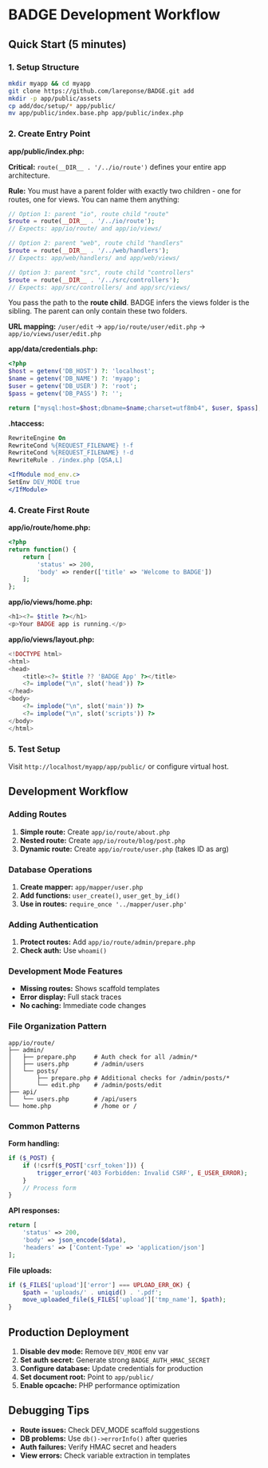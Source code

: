 # BADGE Development Workflow

## Quick Start (5 minutes)

### 1. Setup Structure
```bash
mkdir myapp && cd myapp
git clone https://github.com/lareponse/BADGE.git add
mkdir -p app/public/assets
cp add/doc/setup/* app/public/
mv app/public/index.base.php app/public/index.php
```

### 2. Create Entry Point
**app/public/index.php:**

**Critical:** `route(__DIR__ . '/../io/route')` defines your entire app architecture.

**Rule:** You must have a parent folder with exactly two children - one for routes, one for views. You can name them anything:

```php
// Option 1: parent "io", route child "route"
$route = route(__DIR__ . '/../io/route');
// Expects: app/io/route/ and app/io/views/

// Option 2: parent "web", route child "handlers"  
$route = route(__DIR__ . '/../web/handlers');
// Expects: app/web/handlers/ and app/web/views/

// Option 3: parent "src", route child "controllers"
$route = route(__DIR__ . '/../src/controllers');
// Expects: app/src/controllers/ and app/src/views/
```

You pass the path to the **route child**. BADGE infers the views folder is the sibling. The parent can only contain these two folders.

**URL mapping:** `/user/edit` → `app/io/route/user/edit.php` → `app/io/views/user/edit.php`

**app/data/credentials.php:**
```php
<?php
$host = getenv('DB_HOST') ?: 'localhost';
$name = getenv('DB_NAME') ?: 'myapp';
$user = getenv('DB_USER') ?: 'root';
$pass = getenv('DB_PASS') ?: '';

return ["mysql:host=$host;dbname=$name;charset=utf8mb4", $user, $pass];
```

**.htaccess:**
```apache
RewriteEngine On
RewriteCond %{REQUEST_FILENAME} !-f
RewriteCond %{REQUEST_FILENAME} !-d
RewriteRule . /index.php [QSA,L]

<IfModule mod_env.c>
SetEnv DEV_MODE true
</IfModule>
```

### 4. Create First Route
**app/io/route/home.php:**
```php
<?php
return function() {
    return [
        'status' => 200,
        'body' => render(['title' => 'Welcome to BADGE'])
    ];
};
```

**app/io/views/home.php:**
```php
<h1><?= $title ?></h1>
<p>Your BADGE app is running.</p>
```

**app/io/views/layout.php:**
```php
<!DOCTYPE html>
<html>
<head>
    <title><?= $title ?? 'BADGE App' ?></title>
    <?= implode("\n", slot('head')) ?>
</head>
<body>
    <?= implode("\n", slot('main')) ?>
    <?= implode("\n", slot('scripts')) ?>
</body>
</html>
```

### 5. Test Setup
Visit `http://localhost/myapp/app/public/` or configure virtual host.

## Development Workflow

### Adding Routes
1. **Simple route:** Create `app/io/route/about.php`
2. **Nested route:** Create `app/io/route/blog/post.php`
3. **Dynamic route:** Create `app/io/route/user.php` (takes ID as arg)

### Database Operations
1. **Create mapper:** `app/mapper/user.php`
2. **Add functions:** `user_create()`, `user_get_by_id()`
3. **Use in routes:** `require_once '../mapper/user.php'`

### Adding Authentication
1. **Protect routes:** Add `app/io/route/admin/prepare.php`
2. **Check auth:** Use `whoami()`

### Development Mode Features
- **Missing routes:** Shows scaffold templates
- **Error display:** Full stack traces
- **No caching:** Immediate code changes

### File Organization Pattern
```
app/io/route/
├── admin/
│   ├── prepare.php     # Auth check for all /admin/*
│   ├── users.php       # /admin/users
│   └── posts/
│       ├── prepare.php # Additional checks for /admin/posts/*
│       └── edit.php    # /admin/posts/edit
├── api/
│   └── users.php       # /api/users
└── home.php            # /home or /
```

### Common Patterns

**Form handling:**
```php
if ($_POST) {
    if (!csrf($_POST['csrf_token'])) {
        trigger_error('403 Forbidden: Invalid CSRF', E_USER_ERROR);
    }
    // Process form
}
```

**API responses:**
```php
return [
    'status' => 200,
    'body' => json_encode($data),
    'headers' => ['Content-Type' => 'application/json']
];
```

**File uploads:**
```php
if ($_FILES['upload']['error'] === UPLOAD_ERR_OK) {
    $path = 'uploads/' . uniqid() . '.pdf';
    move_uploaded_file($_FILES['upload']['tmp_name'], $path);
}
```

## Production Deployment

1. **Disable dev mode:** Remove `DEV_MODE` env var
2. **Set auth secret:** Generate strong `BADGE_AUTH_HMAC_SECRET`
3. **Configure database:** Update credentials for production
4. **Set document root:** Point to `app/public/`
5. **Enable opcache:** PHP performance optimization

## Debugging Tips

- **Route issues:** Check DEV_MODE scaffold suggestions
- **DB problems:** Use `db()->errorInfo()` after queries
- **Auth failures:** Verify HMAC secret and headers
- **View errors:** Check variable extraction in templates